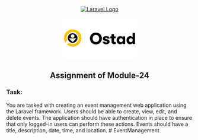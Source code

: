 <p align="center"><a href="https://laravel.com" target="_blank"><img src="https://raw.githubusercontent.com/laravel/art/master/logo-lockup/5%20SVG/2%20CMYK/1%20Full%20Color/laravel-logolockup-cmyk-red.svg" width="400" alt="Laravel Logo"></a></p>
<p align="center"><a href="https://ostad.app/" target="_blank"><img src="https://github.com/alamin-php/ostad-assingment/blob/master/module-14/public/assets/ostad-app-logo-vector.png?raw=true" width="200" alt="Ostad Logo"></a></p>
<b><h2 align="center">Assignment of Module-24</h2></b>

### Task: 

You are tasked with creating an event management web application using the Laravel framework. Users should be able to create, view, edit, and delete events. The application should have authentication in place to ensure that only logged-in users can perform these actions. Events should have a title, description, date, time, and location.
#   E v e n t M a n a g e m e n t 
 
 